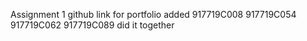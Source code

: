 Assignment 1 github link for portfolio added
917719C008
917719C054
917719C062
917719C089 did it together